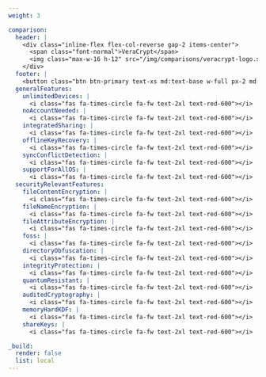 ```yaml
---
weight: 3

comparison:
  header: |
    <div class="inline-flex flex-col-reverse gap-2 items-center">
      <span class="font-normal">VeraCrypt</span>
      <img class="max-w-16 h-12" src="/img/comparisons/veracrypt-logo.svg">
    </div>
  footer: |
    <button class="btn btn-primary text-xs md:text-base w-full px-2 md:px-4 py-1 md:py-1" disabled>Coming Soon</button>
  generalFeatures:
    unlimitedDevices: |
      <i class="fas fa-times-circle fa-fw text-2xl text-red-600"></i>
    noAccountNeeded: |
      <i class="fas fa-times-circle fa-fw text-2xl text-red-600"></i>
    integratedSharing: |
      <i class="fas fa-times-circle fa-fw text-2xl text-red-600"></i>
    offlineKeyRecovery: |
      <i class="fas fa-times-circle fa-fw text-2xl text-red-600"></i>
    syncConflictDetection: |
      <i class="fas fa-times-circle fa-fw text-2xl text-red-600"></i>
    supportForAllOS: |
      <i class="fas fa-times-circle fa-fw text-2xl text-red-600"></i>
  securityRelevantFeatures:
    fileContentEncryption: |
      <i class="fas fa-times-circle fa-fw text-2xl text-red-600"></i>
    fileNameEncryption: |
      <i class="fas fa-times-circle fa-fw text-2xl text-red-600"></i>
    fileAttributeEncryption: |
      <i class="fas fa-times-circle fa-fw text-2xl text-red-600"></i>
    foss: |
      <i class="fas fa-times-circle fa-fw text-2xl text-red-600"></i>
    directoryObfuscation: |
      <i class="fas fa-times-circle fa-fw text-2xl text-red-600"></i>
    integrityProtection: |
      <i class="fas fa-times-circle fa-fw text-2xl text-red-600"></i>
    quantumResistant: |
      <i class="fas fa-times-circle fa-fw text-2xl text-red-600"></i>
    auditedCryptography: |
      <i class="fas fa-times-circle fa-fw text-2xl text-red-600"></i>
    memoryHardKDF: |
      <i class="fas fa-times-circle fa-fw text-2xl text-red-600"></i>
    shareKeys: |
      <i class="fas fa-times-circle fa-fw text-2xl text-red-600"></i>

_build:
  render: false
  list: local
---
```

